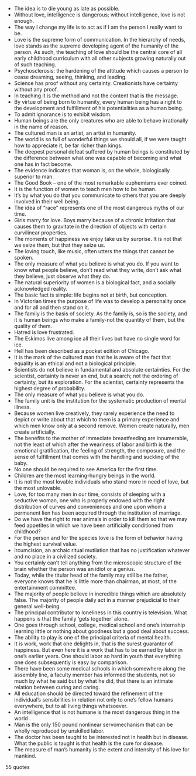 - The idea is to die young as late as possible.
 - Without love, intelligence is dangerous; without intelligence, love is not enough.
 - The way I change my life is to act as if I am the person I really want to be.
 - Love is the supreme form of communication. In the hierarchy of needs, love stands as the supreme developing agent of the humanity of the person. As such, the teaching of love should be the central core of all early childhood curriculum with all other subjects growing naturally out of such teaching.
 - Psychosclerosis: the hardening of the attitude which causes a person to cease dreaming, seeing, thinking, and leading.
 - Science has proof without any certainty. Creationists have certainty without any proof.
 - In teaching it is the method and not the content that is the message.
 - By virtue of being born to humanity, every human being has a right to the development and fulfillment of his potentialities as a human being.
 - To admit ignorance is to exhibit wisdom.
 - Human beings are the only creatures who are able to behave irrationally in the name of reason.
 - The cultured man is an artist, an artist in humanity.
 - The world is so full of wonderful things we should all, if we were taught how to appreciate it, be far richer than kings.
 - The deepest personal defeat suffered by human beings is constituted by the difference between what one was capable of becoming and what one has in fact become.
 - The evidence indicates that woman is, on the whole, biologically superior to man.
 - The Good Book – one of the most remarkable euphemisms ever coined.
 - It is the function of women to teach men how to be human.
 - It’s by what you do that you communicate to others that you are deeply involved in their well being.
 - The idea of “race” represents one of the most dangerous myths of our time.
 - Girls marry for love. Boys marry because of a chronic irritation that causes them to gravitate in the direction of objects with certain curvilinear properties.
 - The moments of happiness we enjoy take us by surprise. It is not that we seize them, but that they seize us.
 - The loving touch, like music, often utters the things that cannot be spoken.
 - The only measure of what you believe is what you do. If you want to know what people believe, don’t read what they write, don’t ask what they believe, just observe what they do.
 - The natural superiority of women is a biological fact, and a socially acknowledged reality.
 - The basic fact is simple: life begins not at birth, but conception.
 - In Victorian times the purpose of life was to develop a personality once and for all and then stand on it.
 - The family is the basis of society. As the family is, so is the society, and it is human beings who make a family-not the quantity of them, but the quality of them.
 - Hatred is love frustrated.
 - The Eskimos live among ice all their lives but have no single word for ice.
 - Hell has been described as a pocket edition of Chicago.
 - It is the mark of the cultured man that he is aware of the fact that equality is an ethical and not a biological principle.
 - Scientists do not believe in fundamental and absolute certainties. For the scientist, certainty is never an end, but a search; not the ordering of certainty, but its exploration. For the scientist, certainty represents the highest degree of probability.
 - The only measure of what you believe is what you do.
 - The family unit is the institution for the systematic production of mental illness.
 - Because women live creatively, they rarely experience the need to depict or write about that which to them is a primary experience and which men know only at a second remove. Women create naturally, men create artificially.
 - The benefits to the mother of immediate breastfeeding are innumerable, not the least of which after the weariness of labor and birth is the emotional gratification, the feeling of strength, the composure, and the sense of fulfillment that comes with the handling and suckling of the baby.
 - No one should be required to see America for the first time.
 - Children are the most learning-hungry beings in the world.
 - It is not the most lovable individuals who stand more in need of love, but the most unlovable.
 - Love, for too many men in our time, consists of sleeping with a seductive woman, one who is properly endowed with the right distribution of curves and conveniences and one upon whom a permanent lien has been acquired through the institution of marriage.
 - Do we have the right to rear animals in order to kill them so that we may feed appetites in which we have been artificially conditioned from childhood?
 - For the person and for the species love is the form of behavior having the highest survival value.
 - Ircumcision, an archaic ritual mutilation that has no justification whatever and no place in a civilized society.
 - You certainly can’t tell anything from the microscopic structure of the brain whether the person was an idiot or a genius.
 - Today, while the titular head of the family may still be the father, everyone knows that he is little more than chairman, at most, of the entertainment committee.
 - The majority of people believe in incredible things which are absolutely false. The majority of people daily act in a manner prejudicial to their general well-being.
 - The principal contributor to loneliness in this country is television. What happens is that the family ‘gets together’ alone.
 - One goes through school, college, medical school and one’s internship learning little or nothing about goodness but a good deal about success.
 - The ability to play is one of the principal criteria of mental health.
 - It is work, work that one delights in, that is the surest guarantor of happiness. But even here it is a work that has to be earned by labor in one’s earlier years. One should labor so hard in youth that everything one does subsequently is easy by comparison.
 - There have been some medical schools in which somewhere along the assembly line, a faculty member has informed the students, not so much by what he said but by what he did, that there is an intimate relation between curing and caring.
 - All education should be directed toward the refinement of the individual’s sensibilities in relation not only to one’s fellow humans everywhere, but to all living things whatsoever.
 - An intelligence that is not humane is the most dangerous thing in the world .
 - Man is the only 150 pound nonlinear servomechanism that can be wholly reproduced by unskilled labor.
 - The doctor has been taught to be interested not in health but in disease. What the public is taught is that health is the cure for disease.
 - The measure of man’s humanity is the extent and intensity of his love for mankind.

55 quotes